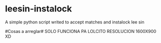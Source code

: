 # leesin-instalock
A simple python script writed to accept matches and instalock lee sin


#Cosas a arreglar#
SOLO FUNCIONA PA LOLCITO RESOLUCION 1600X900 XD
